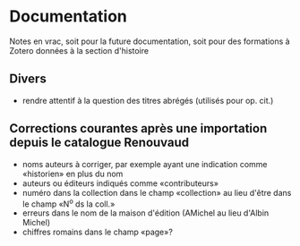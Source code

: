 # Documentation

Notes en vrac, soit pour la future documentation, soit pour des formations à Zotero données à la section d'histoire

## Divers

- rendre attentif à la question des titres abrégés (utilisés pour op. cit.)

## Corrections courantes après une importation depuis le catalogue Renouvaud

- noms auteurs à corriger, par exemple ayant une indication comme «historien» en plus du nom
- auteurs ou éditeurs indiqués comme «contributeurs»
- numéro dans la collection dans le champ «collection» au lieu d'être dans le champ «N<sup>o</sup> ds la coll.»
- erreurs dans le nom de la maison d'édition (AMichel au lieu d'Albin Michel)
- chiffres romains dans le champ «page»?
